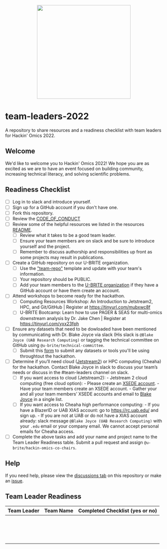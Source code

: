 <p align="center">
  <img 
    width="300"
    height="300"
    src="logos/hackinomics_logo_green.png"
  >
</p>

# team-leaders-2022

A repository to share resources and a readiness checklist with team leaders for Hackin' Omics 2022.

## Welcome

We'd like to welcome you to Hackin' Omics 2022! We hope you are as excited as we are to have an event focused on building community, increasing technical literacy, and solving scientific problems.


## Readiness Checklist

- [ ] Log in to slack and introduce yourself.
- [ ] Sign up for a GitHub account if you don't have one.
- [ ] Fork this repository.
- [ ] Review the [CODE_OF_CONDUCT](CODE_OF_CONDUCT.md)
- [ ] Review some of the helpful resources we listed in the resources [README](https://github.com/u-brite/team-leaders-2022/blob/main/resources/README.md).
    - [ ] Review what it takes to be a good team leader.
    - [ ] Ensure your team members are on slack and be sure to introduce yourself and the project.
    - [ ] Remember to discuss authorship and responsibilities up front as some projects may result in publications.
- [ ] Create a GitHub repository on our U-BRITE organization.
    - [ ] Use the ["team-repo"](https://github.com/u-brite/team-repo-template) template and update with your team's information.
    - [ ] Your repository should be PUBLIC.
    - [ ] Add your team members to the [U-BRITE organization](https://github.com/orgs/u-brite/teams/hackin-omics/members) if they have a GitHub account or have them create an account.
- [ ] Attend workshops to become ready for the hackathon.
    - [ ] Computing Resources Workshop: An Introduction to Jetstream2, HPC, and Git/GitHub | Register at https://tinyurl.com/mubxwc8f
    - [ ] U-BRITE Bootcamp: Learn how to use PAGER & SEAS for multi-omics downstream analysis by Dr. Jake Chen | Register at https://tinyurl.com/yxx23fph
- [ ] Ensure any datasets that need to be dowloaded have been mentioned by communicating with Dr. Blake Joyce via slack (His slack is `@Blake Joyce (UAB Research Computing)` or tagging the technical committee on GitHub using `@u-brite/technical-committee`.
  - [ ] Submit this [form](https://airtable.com/shrnpxEogyAzlRWGX) to submit any datasets or tools you'll be using throughtout the hackathon.
- [ ] Determine if you’ll need cloud ([Jetstream2](https://jetstream-cloud.org/about/index.html)) or HPC computing (Cheaha) for the hackathon. Contact Blake Joyce in slack to discuss your team’s needs or discuss in the #team-leaders  channel on slack. 
  - [ ] If you want access to cloud (Jetstream2):
        - Jetstream 2 cloud computing (free cloud option):
        - Please create an [XSEDE account](https://portal.xsede.org/my-xsede?p_p_id=58&p_p_lifecycle=0&p_p_state=maximized&p_p_mode=view&_58_struts_action=%2Flogin%2Fcreate_account). 
        - Have your team members create an XSEDE account.
        - Gather your and all your team members’ XSEDE accounts and email to [Blake Joyce](bjoyce@uab.edu) in a single list.
  - [ ] If you want access to Cheaha high performance computing:
        - If you have a BlazerID or UAB XIAS account: go to https://rc.uab.edu/ and sign up.
        - If you are not at UAB or do not have a XIAS account already: slack message `@Blake Joyce (UAB Research Computing)` with your `.edu` email or your company email. We cannot accept personal emails for Cheaha access.
- [ ] Complete the above tasks and add your name and project name to the Team Leader Readiness table. Submit a pull request and assign `@u-brite/hackin-omics-co-chairs`.

## Help

If you need help, please view the [discussions tab](https://github.com/u-brite/team-leaders-2022/discussions) on this repository or make an [issue](https://github.com/u-brite/team-leaders-2022/issues/new).

## Team Leader Readiness

| Team Leader | Team Name | Completed Checklist (yes or no) |
|-------------|-----------|---------------------------------|
|             |           |                                 |
|             |           |                                 |
|             |           |                                 |
|             |           |                                 |
|             |           |                                 |
|             |           |                                 |
|             |           |                                 |
|             |           |                                 |
|             |           |                                 |
|             |           |                                 |
|             |           |                                 |
|             |           |                                 |
|             |           |                                 |
|             |           |                                 |
|             |           |                                 |
